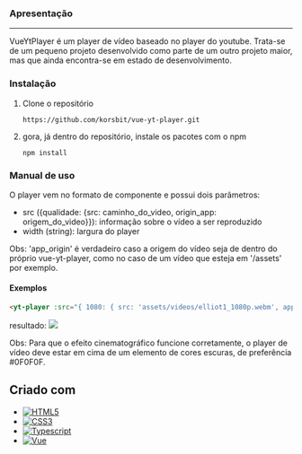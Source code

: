 ### Apresentação
---
VueYtPlayer é um player de vídeo baseado no player do youtube. Trata-se de um pequeno projeto desenvolvido como parte de um outro projeto maior, mas que ainda encontra-se em estado de desenvolvimento.

### Instalação
1. Clone o repositório
    ~~~
    https://github.com/korsbit/vue-yt-player.git
    ~~~
2. gora, já dentro do repositório, instale os pacotes com o npm
    ~~~
    npm install
    ~~~

[HTML5.io]: https://img.shields.io/badge/html5-%23E34F26.svg?style=for-the-badge&logo=html5&logoColor=white
[CSS3.io]: https://img.shields.io/badge/css3-%231572B6.svg?style=for-the-badge&logo=css3&logoColor=white
[Typescript.io]: https://img.shields.io/badge/typescript-%23007ACC.svg?style=for-the-badge&logo=typescript&logoColor=white

[Vue-url]: https://vuejs.org/
[Vue.io]: https://img.shields.io/badge/vuejs-%2335495e.svg?style=for-the-badge&logo=vuedotjs&logoColor=%234FC08D

### Manual de uso
O player vem no formato de componente e possui dois parâmetros:
- src ({qualidade: {src: caminho_do_video, origin_app: origem_do_video}}): informação sobre o vídeo a ser reproduzido
- width (string): largura do player

Obs: 'app_origin' é verdadeiro caso a origem do vídeo seja de dentro do próprio vue-yt-player, como no caso de um vídeo que esteja em '/assets' por exemplo.

#### Exemplos
~~~html
<yt-player :src="{ 1080: { src: 'assets/videos/elliot1_1080p.webm', app_origin: true }, 240: { src: 'assets/videos/elliot1_240p.webm', app_origin: true } }" width="60rem"/>
~~~
resultado:
    <img src="https://github.com/korsbit/yt-player/blob/main/screenshots/screen1.png"/>

Obs: Para que o efeito cinematográfico funcione corretamente, o player de vídeo deve estar em cima de um elemento de cores escuras, de preferência #0F0F0F.

## Criado com

* [![HTML5][HTML5.io]][HTML5.io]
* [![CSS3][CSS3.io]][CSS3.io]
* [![Typescript][Typescript.io]][Typescript.io]
* [![Vue][Vue.io]][Vue-url]